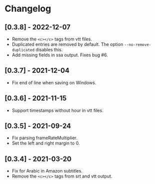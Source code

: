 # Changelog

## [0.3.8] - 2022-12-07
 * Remove the `<c></c>` tags from vtt files.
 * Duplicated entries are removed by default.
   The option `--no-remove-duplicated` disables this.
 * Add missing fields in ssa output. Fixes bug #6.

## [0.3.7] - 2021-12-04
 * Fix end of line when saving on Windows.

## [0.3.6] - 2021-11-15
 * Support timestamps without hour in vtt files.

## [0.3.5] - 2021-09-24
 * Fix parsing frameRateMultiplier.
 * Set the left and right margin to 0.

## [0.3.4] - 2021-03-20
 * Fix for Arabic in Amazon subtitles.
 * Remove the `<c></c>` tags from srt and vtt output.
